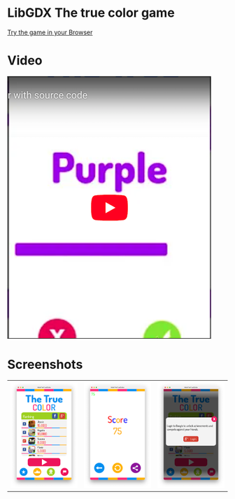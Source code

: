 # LibGDX The true color game

[Try the game in your Browser](https://yayo-arellano.github.io/libgdx_the_true_color/)

# Video

[![Youtube](https://github.com/Yayo-Arellano/libgdx_the_true_color/blob/master/screenshots/youtube.png?raw=true)](https://youtu.be/0HMvWd_bkd4)

# Screenshots

||||
| ---------------- | --------------------- | --------------------- |
| ![Screenshot1](https://github.com/Yayo-Arellano/libgdx_the_true_color/blob/master/screenshots/image1.png?raw=true) | ![Screenshot2](https://github.com/Yayo-Arellano/libgdx_the_true_color/blob/master/screenshots/image2.png?raw=true) |![Screenshot3](https://github.com/Yayo-Arellano/libgdx_the_true_color/blob/master/screenshots/image3.png?raw=true) |


